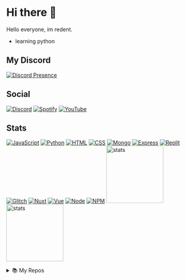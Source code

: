# Hi there 👋
Hello everyone, im redent.
- learning python
## My Discord 
[![Discord Presence](https://lanyard.cnrad.dev/api/574645568320700494?animated=true)](https://discord.com/users/574645568320700494)
## Social 
[![Discord](https://img.shields.io/badge/%20-Discord-5865F2?style=for-the-badge&logo=discord&logoColor=white)](https://discord.com/users/574645568320700494) [![Spotify](https://img.shields.io/badge/%20-Spotify-green?style=for-the-badge&logo=spotify&logoColor=white)](https://open.spotify.com/user/ymrbbwxe8e4rcyil6v8kd8a2x) [![YouTube](https://img.shields.io/badge/%20-YouTube-FF0000?style=for-the-badge&logo=youtube&logoColor=white)](https://youtube.com/redent)
## Stats
[![JavaScript](https://img.shields.io/badge/%20-Javascript-yellow?style=for-the-badge&logo=javascript&logoColor=fff)](https://www.javascript.com)
[![Python](https://img.shields.io/badge/%20-Python-555555?style=for-the-badge&logo=python)](https://www.python.org)
[![HTML](https://img.shields.io/badge/%20-Html-555555?style=for-the-badge&logo=html5)](https://html.com)
[![CSS](https://img.shields.io/badge/%20-Css-555555?style=for-the-badge&logo=css3)](https://www.w3.org/Style/CSS/Overview.en.html)
[![Mongo](https://img.shields.io/badge/%20-Mongo-555555?style=for-the-badge&logo=mongodb)](https://www.mongodb.com/)
[![Express](https://img.shields.io/badge/%20-Express-555555?style=for-the-badge&logo=express)](https://expressjs.com)
[![Replit](https://img.shields.io/badge/%20-Replit-555555?style=for-the-badge&logo=replit)](https://replit.com)
[![Glitch](https://img.shields.io/badge/%20-Glitch-555555?style=for-the-badge&logo=glitch)](https://glitch.com)
[![Nuxt](https://img.shields.io/badge/%20-Nuxt.js-555555?style=for-the-badge&logo=nuxt.js)](https://nuxtjs.org)
[![Vue](https://img.shields.io/badge/%20-Vue-555555?style=for-the-badge&logo=vue.js)](https://vuejs.org)
[![Node](https://img.shields.io/badge/%20-Node.js-555555?style=for-the-badge&logo=node.js)](https://nodejs.org)
[![NPM](https://img.shields.io/badge/%20-Npm-555555?style=for-the-badge&logo=npm)](https://www.npmjs.com)
<a href="https://github.com/redentdev"><img src="https://github-readme-stats.vercel.app/api?username=redentdev&how_icons=true&theme=react" width="%100" height="150px" alt="stats"/></a>
<img src="https://github-readme-stats.vercel.app/api/top-langs/?username=redentdev&theme=react&layout=compact" width="%100" height="150px" alt="stats"/>

<details>
<summary>📚 My Repos</summary>

 - [Invite Info API](https://github.com/redentdev/invite-info-api)
 - [Discord.JS Template](https://github.com/redentdev/discordjs-template)
 - [Aoi.JS Template](https://github.com/redentdev/aoijs-template)
 - [Döviz API](https://github.com/redentdev/doviz-api)

</details>

<!--
**redentdev/redentdev** is a ✨ _special_ ✨ repository because its `README.md` (this file) appears on your GitHub profile.

Here are some ideas to get you started:

- 🔭 I’m currently working on ...
- 🌱 I’m currently learning ...
- 👯 I’m looking to collaborate on ...
- 🤔 I’m looking for help with ...
- 💬 Ask me about ...
- 📫 How to reach me: ...
- 😄 Pronouns: ...
- ⚡ Fun fact: ...
-->
